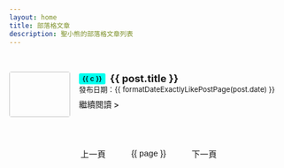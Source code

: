 ```yaml
---
layout: home
title: 部落格文章
description: 聖小熊的部落格文章列表
---
```


<script setup>
import { ref, computed } from 'vue'
import { data as allPosts } from '../.vitepress/theme/posts.data.ts'

const postsWithDate = allPosts.filter(Boolean)

function formatDateExactlyLikePostPage(dateString) {
  if (dateString) {
    const date = new Date(dateString)
    if (isNaN(date.getTime())) return dateString // fallback
    const yyyy = date.getFullYear()
    const mm = String(date.getMonth() + 1).padStart(2, '0')
    const dd = String(date.getDate()).padStart(2, '0')
    return `${yyyy}-${mm}-${dd}`
  }
  return ''
}

const postsPerPage = 10
const currentPage = ref(1)
const totalPages = computed(() => Math.ceil(postsWithDate.length / postsPerPage))
const paginatedPosts = computed(() => {
  const start = (currentPage.value - 1) * postsPerPage
  const end = start + postsPerPage
  return postsWithDate.slice(start, end)
})
const goToPage = (page) => {
  if (page >= 1 && page <= totalPages.value) {
    currentPage.value = page
    if (typeof window !== 'undefined') {
      window.scrollTo({ top: 0, behavior: 'smooth' })
    }
  }
}
const pageNumbers = computed(() => {
  const pages = []
  for (let i = 1; i <= totalPages.value; i++) {
    pages.push(i)
  }
  return pages
})
</script>

<div class="blog-home">
  <div class="blog-articles-grid">
    <div v-for="post in paginatedPosts" :key="post.url" class="post-item">
      <a :href="post.url" class="post-item-link">
        <div class="post-thumbnail-wrapper">
          <img :src="post.image" :alt="post.title" class="post-thumbnail" />
        </div>
        <div class="post-info">
          <div class="post-title-row">
            <span
              v-if="post.category && post.category.length"
              class="category"
              v-for="c in post.category"
              :key="'cat-' + c"
            >{{ c }}</span>
            <h2 class="post-title">{{ post.title }}</h2>
          </div>
          <div class="post-date-row">
            <span class="post-date">
              發布日期：{{ formatDateExactlyLikePostPage(post.date) }}
            </span>
          </div>
          <div v-if="post.excerpt" class="post-excerpt" v-html="post.excerpt"></div>
          <span class="read-more">繼續閱讀 &gt;</span>
        </div>
      </a>
    </div>
  </div>
  <div class="pagination" v-if="totalPages > 1">
    <button class="pagination-button" :disabled="currentPage === 1" @click="goToPage(currentPage - 1)">上一頁</button>
    <button
      v-for="page in pageNumbers"
      :key="page"
      class="pagination-button"
      :class="{ active: page === currentPage }"
      @click="goToPage(page)">
      {{ page }}
    </button>
    <button class="pagination-button" :disabled="currentPage === totalPages" @click="goToPage(currentPage + 1)">下一頁</button>
  </div>
</div>

<style scoped>
.blog-home {
  max-width: 960px;
  margin: 0 auto;
  padding: 2rem 0;
}

.blog-articles-grid {
  display: grid;
  grid-template-columns: 1fr;
  gap: 0.5rem;
}

/* 1. 緊縮虛線與標題間隔、讓分隔線更貼近下一篇標題 */
.post-item {
  border-bottom: 1px dashed var(--vp-c-divider);
  padding-bottom: 0.6rem;
  margin-bottom: 0.2rem;
  transition: transform 0.2s ease-in-out, background-color 0.2s ease-in-out;
}
.blog-articles-grid > .post-item:last-child {
  border-bottom: none;
}

/* 2. 讓圖片與內容完全貼齊 */
.post-item-link {
  display: flex;
  align-items: flex-start;
  padding: 0;
  text-decoration: none;
  color: inherit;
  height: 100%;
  min-height: 82px;
}

.post-thumbnail-wrapper {
  flex-shrink: 0;
  width: 110px;
  height: 82px;
  margin-right: 1rem;
  border-radius: 4px;
  overflow: hidden;
  display: flex;
  align-items: flex-start;
}
.post-thumbnail {
  width: 100%;
  height: 100%;
  object-fit: cover;
}

.post-info {
  flex-grow: 1;
  display: flex;
  flex-direction: column;
  justify-content: flex-start;
}

/* 3. 分類和標題同一行，分類緊貼標題，字體、色彩保持你的主色 */
.post-title-row {
  display: flex;
  align-items: center;
  gap: 0.45em;
  margin-bottom: 0;
  margin-top: 0;
}

.category {
  display: inline-block;
  background: #00FFEE;
  color: #000;
  border-radius: 3px;
  padding: 0 0.5em;
  font-size: 0.88em;
  margin-right: 0.17em;
  margin-top: 0;
  margin-bottom: 0;
  line-height: 1.6;
  height: 1.6em;
  font-weight: 500;
  /* 保持你原本的色系和字重 */
}

/* 4. 標題設定（和分類齊頭，移除上下 margin，維持字重與色彩） */
.post-title, .post-info .post-title {
  margin-bottom: 0 !important;
  margin-top: 0 !important;
  font-size: 1.15rem;
  line-height: 1.35;
  color: var(--vp-c-text-1);
  font-weight: 700;
  display: inline;
  vertical-align: middle;
}

/* 5. 日期行緊貼標題，行高小一點 */
.post-date {
  color: var(--vp-c-text-2);
  font-size: 0.92em;
  margin: 0;
  padding: 0;
  line-height: 1.2;
}

/* 6. 摘要段落間距適中 */
.post-excerpt {
  color: var(--vp-c-text-2);
  line-height: 1.5;
  font-size: 0.97rem;
  margin-bottom: 0.2rem;
  margin-top: 0.13rem;
  display: -webkit-box;
  -webkit-line-clamp: 2;
  -webkit-box-orient: vertical;
  overflow: hidden;
  text-overflow: ellipsis;
}

/* 7. 閱讀更多保持品牌色與 hover 效果 */
.read-more {
  display: inline-block;
  color: var(--vp-c-brand-1);
  font-weight: 500;
  font-size: 0.92rem;
  margin-top: 0.15rem;
  margin-bottom: 0;
}
.read-more:hover {
  text-decoration: underline;
}

/* 8. 分頁樣式維持你原本設計 */
.pagination {
  display: flex;
  justify-content: center;
  align-items: center;
  margin-top: 2rem;
  gap: 0.5rem;
  flex-wrap: wrap;
}
.pagination-button {
  background-color: var(--vp-c-bg-soft);
  color: var(--vp-c-text-1);
  border: 1px solid var(--vp-c-divider);
  padding: 0.6rem 1.2rem;
  border-radius: 6px;
  cursor: pointer;
  transition: background-color 0.2s, border-color 0.2s, color 0.2s;
  font-size: 0.95rem;
}
.pagination-button:hover:not(:disabled) {
  background-color: var(--vp-c-brand-1);
  color: var(--vp-c-white);
  border-color: var(--vp-c-brand-1);
}
.pagination-button.active {
  background-color: var(--vp-c-brand-1);
  color: var(--vp-c-white);
  border-color: var(--vp-c-brand-1);
  cursor: default;
}
.pagination-button:disabled {
  opacity: 0.6;
  cursor: not-allowed;
}

/* 9. 響應式 */
@media (max-width: 767px) {
  .post-item-link {
    flex-direction: row;
    align-items: flex-start;
    text-align: left;
  }
  .post-thumbnail-wrapper {
    width: 80px;
    height: 60px;
    margin-right: 0.7rem;
    margin-bottom: 0;
  }
  .post-title, .post-info .post-title {
    font-size: 1rem;
  }
  .post-excerpt {
    font-size: 0.92rem;
    -webkit-line-clamp: 2;
  }
}
</style>
